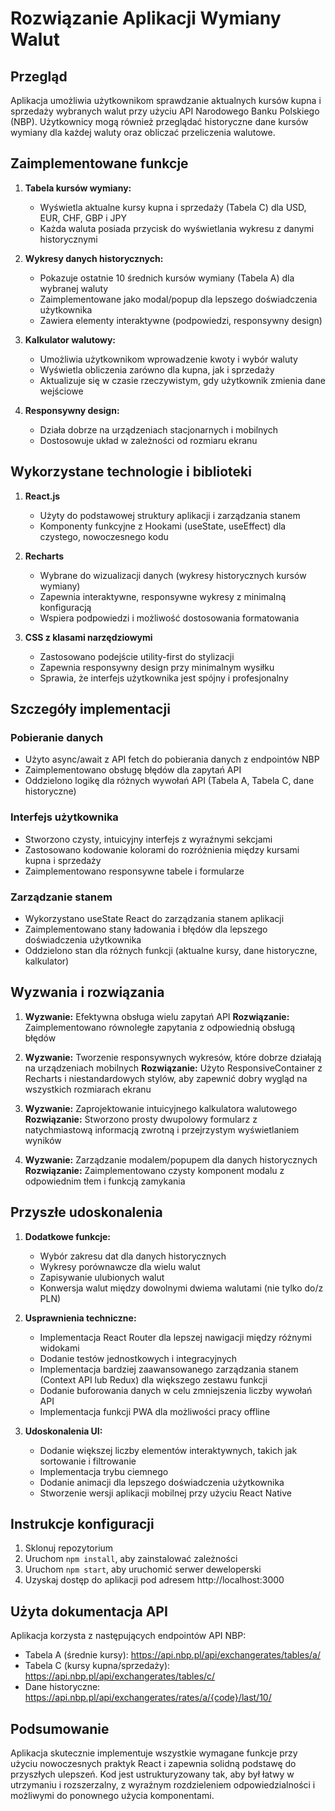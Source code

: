 # Rozwiązanie Aplikacji Wymiany Walut

## Przegląd

Aplikacja umożliwia użytkownikom sprawdzanie aktualnych kursów kupna i sprzedaży wybranych walut przy użyciu API Narodowego Banku Polskiego (NBP). Użytkownicy mogą również przeglądać historyczne dane kursów wymiany dla każdej waluty oraz obliczać przeliczenia walutowe.

## Zaimplementowane funkcje

1. **Tabela kursów wymiany:**
   - Wyświetla aktualne kursy kupna i sprzedaży (Tabela C) dla USD, EUR, CHF, GBP i JPY
   - Każda waluta posiada przycisk do wyświetlania wykresu z danymi historycznymi

2. **Wykresy danych historycznych:**
   - Pokazuje ostatnie 10 średnich kursów wymiany (Tabela A) dla wybranej waluty
   - Zaimplementowane jako modal/popup dla lepszego doświadczenia użytkownika
   - Zawiera elementy interaktywne (podpowiedzi, responsywny design)

3. **Kalkulator walutowy:**
   - Umożliwia użytkownikom wprowadzenie kwoty i wybór waluty
   - Wyświetla obliczenia zarówno dla kupna, jak i sprzedaży
   - Aktualizuje się w czasie rzeczywistym, gdy użytkownik zmienia dane wejściowe

4. **Responsywny design:**
   - Działa dobrze na urządzeniach stacjonarnych i mobilnych
   - Dostosowuje układ w zależności od rozmiaru ekranu

## Wykorzystane technologie i biblioteki

1. **React.js**
   - Użyty do podstawowej struktury aplikacji i zarządzania stanem
   - Komponenty funkcyjne z Hookami (useState, useEffect) dla czystego, nowoczesnego kodu

2. **Recharts**
   - Wybrane do wizualizacji danych (wykresy historycznych kursów wymiany)
   - Zapewnia interaktywne, responsywne wykresy z minimalną konfiguracją
   - Wspiera podpowiedzi i możliwość dostosowania formatowania

3. **CSS z klasami narzędziowymi**
   - Zastosowano podejście utility-first do stylizacji
   - Zapewnia responsywny design przy minimalnym wysiłku
   - Sprawia, że interfejs użytkownika jest spójny i profesjonalny

## Szczegóły implementacji

### Pobieranie danych
- Użyto async/await z API fetch do pobierania danych z endpointów NBP
- Zaimplementowano obsługę błędów dla zapytań API
- Oddzielono logikę dla różnych wywołań API (Tabela A, Tabela C, dane historyczne)

### Interfejs użytkownika
- Stworzono czysty, intuicyjny interfejs z wyraźnymi sekcjami
- Zastosowano kodowanie kolorami do rozróżnienia między kursami kupna i sprzedaży
- Zaimplementowano responsywne tabele i formularze

### Zarządzanie stanem
- Wykorzystano useState React do zarządzania stanem aplikacji
- Zaimplementowano stany ładowania i błędów dla lepszego doświadczenia użytkownika
- Oddzielono stan dla różnych funkcji (aktualne kursy, dane historyczne, kalkulator)

## Wyzwania i rozwiązania

1. **Wyzwanie:** Efektywna obsługa wielu zapytań API
   **Rozwiązanie:** Zaimplementowano równoległe zapytania z odpowiednią obsługą błędów

2. **Wyzwanie:** Tworzenie responsywnych wykresów, które dobrze działają na urządzeniach mobilnych
   **Rozwiązanie:** Użyto ResponsiveContainer z Recharts i niestandardowych stylów, aby zapewnić dobry wygląd na wszystkich rozmiarach ekranu

3. **Wyzwanie:** Zaprojektowanie intuicyjnego kalkulatora walutowego
   **Rozwiązanie:** Stworzono prosty dwupolowy formularz z natychmiastową informacją zwrotną i przejrzystym wyświetlaniem wyników

4. **Wyzwanie:** Zarządzanie modalem/popupem dla danych historycznych
   **Rozwiązanie:** Zaimplementowano czysty komponent modalu z odpowiednim tłem i funkcją zamykania

## Przyszłe udoskonalenia

1. **Dodatkowe funkcje:**
   - Wybór zakresu dat dla danych historycznych
   - Wykresy porównawcze dla wielu walut
   - Zapisywanie ulubionych walut
   - Konwersja walut między dowolnymi dwiema walutami (nie tylko do/z PLN)

2. **Usprawnienia techniczne:**
   - Implementacja React Router dla lepszej nawigacji między różnymi widokami
   - Dodanie testów jednostkowych i integracyjnych
   - Implementacja bardziej zaawansowanego zarządzania stanem (Context API lub Redux) dla większego zestawu funkcji
   - Dodanie buforowania danych w celu zmniejszenia liczby wywołań API
   - Implementacja funkcji PWA dla możliwości pracy offline

3. **Udoskonalenia UI:**
   - Dodanie większej liczby elementów interaktywnych, takich jak sortowanie i filtrowanie
   - Implementacja trybu ciemnego
   - Dodanie animacji dla lepszego doświadczenia użytkownika
   - Stworzenie wersji aplikacji mobilnej przy użyciu React Native

## Instrukcje konfiguracji

1. Sklonuj repozytorium
2. Uruchom `npm install`, aby zainstalować zależności
3. Uruchom `npm start`, aby uruchomić serwer deweloperski
4. Uzyskaj dostęp do aplikacji pod adresem http://localhost:3000

## Użyta dokumentacja API

Aplikacja korzysta z następujących endpointów API NBP:

- Tabela A (średnie kursy): https://api.nbp.pl/api/exchangerates/tables/a/
- Tabela C (kursy kupna/sprzedaży): https://api.nbp.pl/api/exchangerates/tables/c/
- Dane historyczne: https://api.nbp.pl/api/exchangerates/rates/a/{code}/last/10/

## Podsumowanie

Aplikacja skutecznie implementuje wszystkie wymagane funkcje przy użyciu nowoczesnych praktyk React i zapewnia solidną podstawę do przyszłych ulepszeń. Kod jest ustrukturyzowany tak, aby był łatwy w utrzymaniu i rozszerzalny, z wyraźnym rozdzieleniem odpowiedzialności i możliwymi do ponownego użycia komponentami.